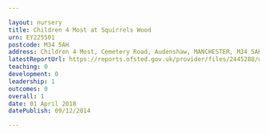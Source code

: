 ```yaml
---

layout: nursery
title: Children 4 Most at Squirrels Wood
urn: EY225501
postcode: M34 5AH
address: Children 4 Most, Cemetery Road, Audenshaw, MANCHESTER, M34 5AH
latestReportUrl: https://reports.ofsted.gov.uk/provider/files/2445288/urn/EY225501.pdf
teaching: 0
development: 0
leadership: 1
outcomes: 0
overall: 1
date: 01 April 2018 
datePublish: 09/12/2014

---
```

